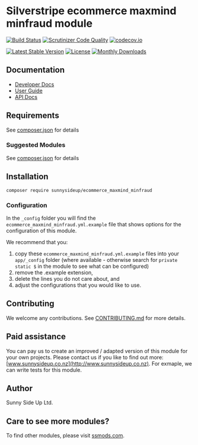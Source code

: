 # Silverstripe ecommerce maxmind minfraud module
[![Build Status](https://travis-ci.org/sunnysideup/silverstripe-ecommerce_maxmind_minfraud.svg?branch=master)](https://travis-ci.org/sunnysideup/silverstripe-ecommerce_maxmind_minfraud)
[![Scrutinizer Code Quality](https://scrutinizer-ci.com/g/sunnysideup/silverstripe-ecommerce_maxmind_minfraud/badges/quality-score.png?b=master)](https://scrutinizer-ci.com/g/sunnysideup/silverstripe-ecommerce_maxmind_minfraud/?branch=master)
[![codecov.io](https://codecov.io/github/sunnysideup/silverstripe-ecommerce_maxmind_minfraud/coverage.svg?branch=master)](https://codecov.io/github/sunnysideup/silverstripe-ecommerce_maxmind_minfraud?branch=master)

[![Latest Stable Version](https://poser.pugx.org/sunnysideup/ecommerce_maxmind_minfraud/version)](https://packagist.org/packages/sunnysideup/ecommerce_maxmind_minfraud)
[![License](https://poser.pugx.org/sunnysideup/ecommerce_maxmind_minfraud/license)](https://packagist.org/packages/sunnysideup/ecommerce_maxmind_minfraud)
[![Monthly Downloads](https://poser.pugx.org/sunnysideup/ecommerce_maxmind_minfraud/d/monthly)](https://packagist.org/packages/sunnysideup/ecommerce_maxmind_minfraud)


## Documentation



 * [Developer Docs](docs/en/INDEX.md)
 * [User Guide](docs/en/userguide.md)
 * [API Docs](http://docs.ssmods.com/sunnysideup/ecommerce_maxmind_minfraud/classes.xhtml)


## Requirements



See [composer.json](composer.json) for details


### Suggested Modules



See [composer.json](composer.json) for details


## Installation


```
composer require sunnysideup/ecommerce_maxmind_minfraud
```

### Configuration



In the `_config` folder you will find the `ecommerce_maxmind_minfraud.yml.example`
file that shows options for the configuration of this module.

We recommend that you:

  1. copy these `ecommerce_maxmind_minfraud.yml.example` files into your
`app/_config` folder (where available - otherwise search for `private static $` in the module to see what can be configured)
  2. remove the .example extension,
  3. delete the lines you do not care about, and
  4. adjust the configurations that you would like to use.


## Contributing



We welcome any contributions. See [CONTRIBUTING.md](CONTRIBUTING.md) for more details.

## Paid assistance



You can pay us to create an improved / adapted version of this module for your own projects.  Please contact us if you like to find out more: [www.sunnysideup.co.nz](http://www.sunnysideup.co.nz).  For exmaple, we can write tests for this module.  

## Author



Sunny Side Up Ltd.


## Care to see more modules?

To find other modules, please visit [ssmods.com](http://ssmods.com/).
